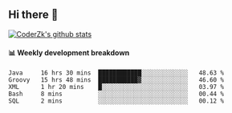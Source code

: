 ## Hi there 👋

[![CoderZk's github stats](https://github-readme-stats.vercel.app/api?username=zhoukuo123&show_icons=true&count_private=true)](https://github.com/anuraghazra/github-readme-stats)

#### :bar_chart: Weekly development breakdown

<!--START_SECTION:waka-->
```text
Java     16 hrs 30 mins  ████████████░░░░░░░░░░░░░   48.63 % 
Groovy   15 hrs 48 mins  ███████████▓░░░░░░░░░░░░░   46.60 % 
XML      1 hr 20 mins    █░░░░░░░░░░░░░░░░░░░░░░░░   03.97 % 
Bash     8 mins          ░░░░░░░░░░░░░░░░░░░░░░░░░   00.44 % 
SQL      2 mins          ░░░░░░░░░░░░░░░░░░░░░░░░░   00.12 % 
```
<!--END_SECTION:waka-->
